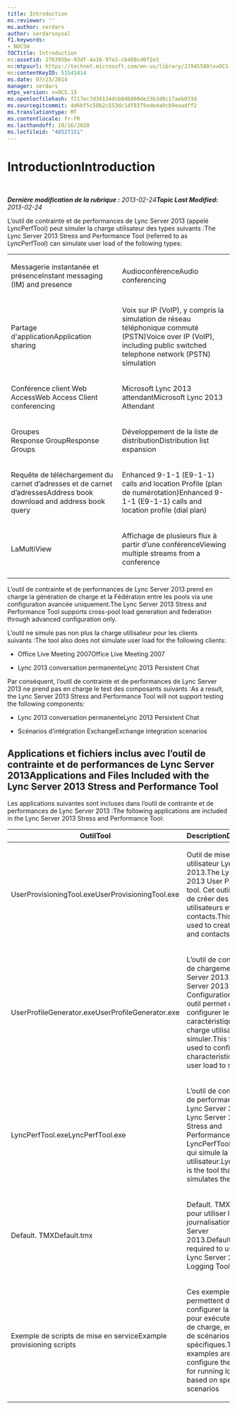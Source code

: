 ```yaml
---
title: Introduction
ms.reviewer: ''
ms.author: serdars
author: serdarsoysal
f1.keywords:
- NOCSH
TOCTitle: Introduction
ms:assetid: 276395be-93df-4a16-97e2-cb468cd0f2e3
ms:mtpsurl: https://technet.microsoft.com/en-us/library/JJ945588(v=OCS.15)
ms:contentKeyID: 51541414
ms.date: 07/23/2014
manager: serdars
mtps_version: v=OCS.15
ms.openlocfilehash: f217ec7d39134dcb8d6000de33b3d0c17aeb033d
ms.sourcegitcommit: 4d6bf5c58b2c553dc1df8375ede4a9cb9eaadff2
ms.translationtype: MT
ms.contentlocale: fr-FR
ms.lasthandoff: 10/16/2020
ms.locfileid: "48527151"
---
```

# <a name="introduction"></a><span data-ttu-id="c9dee-102">Introduction</span><span class="sxs-lookup"><span data-stu-id="c9dee-102">Introduction</span></span>

<div data-xmlns="http://www.w3.org/1999/xhtml">

<div class="topic" data-xmlns="http://www.w3.org/1999/xhtml" data-msxsl="urn:schemas-microsoft-com:xslt" data-cs="https://msdn.microsoft.com/">

<div data-asp="https://msdn2.microsoft.com/asp">



</div>

<div id="mainSection">

<div id="mainBody">

<span> </span>

<span data-ttu-id="c9dee-103">_**Dernière modification de la rubrique :** 2013-02-24_</span><span class="sxs-lookup"><span data-stu-id="c9dee-103">_**Topic Last Modified:** 2013-02-24_</span></span>

<span data-ttu-id="c9dee-104">L’outil de contrainte et de performances de Lync Server 2013 (appelé LyncPerfTool) peut simuler la charge utilisateur des types suivants :</span><span class="sxs-lookup"><span data-stu-id="c9dee-104">The Lync Server 2013 Stress and Performance Tool (referred to as LyncPerfTool) can simulate user load of the following types:</span></span>


<table>
<colgroup>
<col style="width: 50%" />
<col style="width: 50%" />
</colgroup>
<tbody>
<tr class="odd">
<td><p><span data-ttu-id="c9dee-105">Messagerie instantanée et présence</span><span class="sxs-lookup"><span data-stu-id="c9dee-105">Instant messaging (IM) and presence</span></span></p></td>
<td><p><span data-ttu-id="c9dee-106">Audioconférence</span><span class="sxs-lookup"><span data-stu-id="c9dee-106">Audio conferencing</span></span></p></td>
</tr>
<tr class="even">
<td><p><span data-ttu-id="c9dee-107">Partage d'application</span><span class="sxs-lookup"><span data-stu-id="c9dee-107">Application sharing</span></span></p></td>
<td><p><span data-ttu-id="c9dee-108">Voix sur IP (VoIP), y compris la simulation de réseau téléphonique commuté (PSTN)</span><span class="sxs-lookup"><span data-stu-id="c9dee-108">Voice over IP (VoIP), including public switched telephone network (PSTN) simulation</span></span></p></td>
</tr>
<tr class="odd">
<td><p><span data-ttu-id="c9dee-109">Conférence client Web Access</span><span class="sxs-lookup"><span data-stu-id="c9dee-109">Web Access Client conferencing</span></span></p></td>
<td><p><span data-ttu-id="c9dee-110">Microsoft Lync 2013 attendant</span><span class="sxs-lookup"><span data-stu-id="c9dee-110">Microsoft Lync 2013 Attendant</span></span></p></td>
</tr>
<tr class="even">
<td><p><span data-ttu-id="c9dee-111">Groupes Response Group</span><span class="sxs-lookup"><span data-stu-id="c9dee-111">Response Groups</span></span></p></td>
<td><p><span data-ttu-id="c9dee-112">Développement de la liste de distribution</span><span class="sxs-lookup"><span data-stu-id="c9dee-112">Distribution list expansion</span></span></p></td>
</tr>
<tr class="odd">
<td><p><span data-ttu-id="c9dee-113">Requête de téléchargement du carnet d’adresses et de carnet d’adresses</span><span class="sxs-lookup"><span data-stu-id="c9dee-113">Address book download and address book query</span></span></p></td>
<td><p><span data-ttu-id="c9dee-114">Enhanced 9-1-1 (E9-1-1) calls and location Profile (plan de numérotation)</span><span class="sxs-lookup"><span data-stu-id="c9dee-114">Enhanced 9-1-1 (E9-1-1) calls and location profile (dial plan)</span></span></p></td>
</tr>
<tr class="even">
<td><p><span data-ttu-id="c9dee-115">La</span><span class="sxs-lookup"><span data-stu-id="c9dee-115">MultiView</span></span></p></td>
<td><p><span data-ttu-id="c9dee-116">Affichage de plusieurs flux à partir d’une conférence</span><span class="sxs-lookup"><span data-stu-id="c9dee-116">Viewing multiple streams from a conference</span></span></p></td>
</tr>
<tr class="odd">
<td></td>
<td></td>
</tr>
</tbody>
</table>


<span data-ttu-id="c9dee-117">L’outil de contrainte et de performances de Lync Server 2013 prend en charge la génération de charge et la Fédération entre les pools via une configuration avancée uniquement.</span><span class="sxs-lookup"><span data-stu-id="c9dee-117">The Lync Server 2013 Stress and Performance Tool supports cross-pool load generation and federation through advanced configuration only.</span></span>

<span data-ttu-id="c9dee-118">L’outil ne simule pas non plus la charge utilisateur pour les clients suivants :</span><span class="sxs-lookup"><span data-stu-id="c9dee-118">The tool also does not simulate user load for the following clients:</span></span>

  - <span data-ttu-id="c9dee-119">Office Live Meeting 2007</span><span class="sxs-lookup"><span data-stu-id="c9dee-119">Office Live Meeting 2007</span></span>

  - <span data-ttu-id="c9dee-120">Lync 2013 conversation permanente</span><span class="sxs-lookup"><span data-stu-id="c9dee-120">Lync 2013 Persistent Chat</span></span>

<span data-ttu-id="c9dee-121">Par conséquent, l’outil de contrainte et de performances de Lync Server 2013 ne prend pas en charge le test des composants suivants :</span><span class="sxs-lookup"><span data-stu-id="c9dee-121">As a result, the Lync Server 2013 Stress and Performance Tool will not support testing the following components:</span></span>

  - <span data-ttu-id="c9dee-122">Lync 2013 conversation permanente</span><span class="sxs-lookup"><span data-stu-id="c9dee-122">Lync 2013 Persistent Chat</span></span>

  - <span data-ttu-id="c9dee-123">Scénarios d’intégration Exchange</span><span class="sxs-lookup"><span data-stu-id="c9dee-123">Exchange integration scenarios</span></span>

<div>

## <a name="applications-and-files-included-with-the-lync-server-2013-stress-and-performance-tool"></a><span data-ttu-id="c9dee-124">Applications et fichiers inclus avec l’outil de contrainte et de performances de Lync Server 2013</span><span class="sxs-lookup"><span data-stu-id="c9dee-124">Applications and Files Included with the Lync Server 2013 Stress and Performance Tool</span></span>

<span data-ttu-id="c9dee-125">Les applications suivantes sont incluses dans l’outil de contrainte et de performances de Lync Server 2013 :</span><span class="sxs-lookup"><span data-stu-id="c9dee-125">The following applications are included in the Lync Server 2013 Stress and Performance Tool:</span></span>


<table>
<colgroup>
<col style="width: 50%" />
<col style="width: 50%" />
</colgroup>
<thead>
<tr class="header">
<th><span data-ttu-id="c9dee-126">Outil</span><span class="sxs-lookup"><span data-stu-id="c9dee-126">Tool</span></span></th>
<th><span data-ttu-id="c9dee-127">Description</span><span class="sxs-lookup"><span data-stu-id="c9dee-127">Description</span></span></th>
</tr>
</thead>
<tbody>
<tr class="odd">
<td><p><span data-ttu-id="c9dee-128">UserProvisioningTool.exe</span><span class="sxs-lookup"><span data-stu-id="c9dee-128">UserProvisioningTool.exe</span></span></p></td>
<td><p><span data-ttu-id="c9dee-129">Outil de mise en service utilisateur Lync Server 2013.</span><span class="sxs-lookup"><span data-stu-id="c9dee-129">The Lync Server 2013 User Provisioning tool.</span></span> <span data-ttu-id="c9dee-130">Cet outil permet de créer des utilisateurs et des contacts.</span><span class="sxs-lookup"><span data-stu-id="c9dee-130">This tool is used to create users and contacts.</span></span></p></td>
</tr>
<tr class="even">
<td><p><span data-ttu-id="c9dee-131">UserProfileGenerator.exe</span><span class="sxs-lookup"><span data-stu-id="c9dee-131">UserProfileGenerator.exe</span></span></p></td>
<td><p><span data-ttu-id="c9dee-132">L’outil de configuration de chargement Lync Server 2013.</span><span class="sxs-lookup"><span data-stu-id="c9dee-132">The Lync Server 2013 Load Configuration Tool.</span></span> <span data-ttu-id="c9dee-133">Cet outil permet de configurer les caractéristiques de la charge utilisateur à simuler.</span><span class="sxs-lookup"><span data-stu-id="c9dee-133">This tool is used to configure the characteristics of the user load to simulate.</span></span></p></td>
</tr>
<tr class="odd">
<td><p><span data-ttu-id="c9dee-134">LyncPerfTool.exe</span><span class="sxs-lookup"><span data-stu-id="c9dee-134">LyncPerfTool.exe</span></span></p></td>
<td><p><span data-ttu-id="c9dee-135">L’outil de contrainte et de performances de Lync Server 2013.</span><span class="sxs-lookup"><span data-stu-id="c9dee-135">The Lync Server 2013 Stress and Performance Tool.</span></span> <span data-ttu-id="c9dee-136">LyncPerfTool est l’outil qui simule la charge utilisateur.</span><span class="sxs-lookup"><span data-stu-id="c9dee-136">LyncPerfTool is the tool that simulates the user load.</span></span></p></td>
</tr>
<tr class="even">
<td><p><span data-ttu-id="c9dee-137">Default. TMX</span><span class="sxs-lookup"><span data-stu-id="c9dee-137">Default.tmx</span></span></p></td>
<td><p><span data-ttu-id="c9dee-138">Default. TMX est requis pour utiliser l’outil de journalisation Lync Server 2013.</span><span class="sxs-lookup"><span data-stu-id="c9dee-138">Default.tmx is required to use the Lync Server 2013 Logging Tool.</span></span></p></td>
</tr>
<tr class="odd">
<td><p><span data-ttu-id="c9dee-139">Exemple de scripts de mise en service</span><span class="sxs-lookup"><span data-stu-id="c9dee-139">Example provisioning scripts</span></span></p></td>
<td><p><span data-ttu-id="c9dee-140">Ces exemples permettent de configurer la topologie pour exécuter des tests de charge, en fonction de scénarios spécifiques.</span><span class="sxs-lookup"><span data-stu-id="c9dee-140">These examples are used to configure the topology for running load tests, based on specific scenarios</span></span></p></td>
</tr>
</tbody>
</table>


</div>

</div>

<span> </span>

</div>

</div>

</div>

